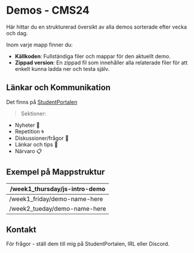 # Demos - CMS24

Här hittar du en strukturerad översikt av alla demos sorterade efter vecka och dag.

Inom varje mapp finner du:
- **Källkoden**: Fullständiga filer och mappar för den aktuellt demo.
- **Zippad version**: En zippad fil som innehåller alla relaterade filer för att enkelt kunna ladda ner och testa själv.

## Länkar och Kommunikation

Det finns på [StudentPortalen](https://studentportal.nackademin.se/course/view.php?id=1049)
> Sektioner:
- Nyheter 📰
- Repetition 🌀
- Diskussioner/frågor 💭
- Länkar och tips 🔗
- Närvaro 📋

## Exempel på Mappstruktur

| /week1_thursday/js-intro-demo |
|-------------------------------|
| /week1_friday/demo-name-here  |
| /week2_tueday/demo-name-here  |

## Kontakt

För frågor - ställ dem till mig på StudentPortalen, IRL eller Discord.

